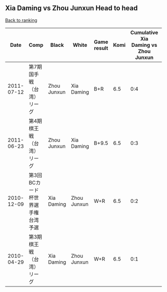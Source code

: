 ## Xia Daming vs Zhou Junxun Head to head

[Back to ranking](../../index.md)




| **Date** | **Comp** | **Black** | **White** | **Game result** | **Komi** | **Cumulative Xia Daming vs Zhou Junxun** | **Xia Daming streak** | **Zhou Junxun streak** | 
| --- | --- | --- | --- | --- | --- | --- | --- | --- |
| 2011-07-12 | 第7期国手戦（台湾）リーグ | Zhou Junxun | Xia Daming | B+R | 6.5 | 0:4 | 0 | 4 | 
| 2011-06-23 | 第4期棋王戦（台湾）リーグ | Zhou Junxun | Xia Daming | B+9.5 | 6.5 | 0:3 | 0 | 3 | 
| 2010-12-09 | 第3回BCカード杯世界選手権台湾予選 | Xia Daming | Zhou Junxun | W+R | 6.5 | 0:2 | 0 | 2 | 
| 2010-04-29 | 第3期棋王戦（台湾）リーグ | Xia Daming | Zhou Junxun | W+R | 6.5 | 0:1 | 0 | 1 |




